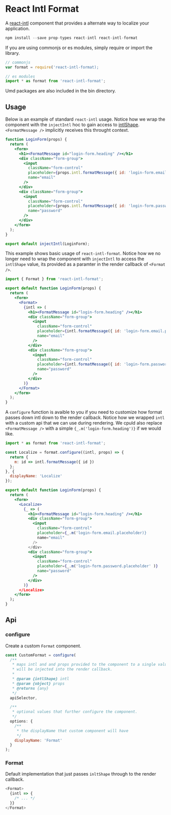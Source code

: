 React Intl Format
=================

A [react-intl](https://github.com/yahoo/react-intl) component that provides a alternate way to localize your application.

```js
npm install --save prop-types react-intl react-intl-format
```

If you are using commonjs or es modules, simply require or import the library.

```js
// commonjs
var format = require('react-intl-format);
```
```js
// es modules
import * as format from 'react-intl-format';
```

Umd packages are also included in the bin directory.

## Usage

Below is an example of standard `react-intl` usage. Notice how we wrap the component with the `injectIntl` hoc to gain access to [intlShape](https://github.com/yahoo/react-intl/wiki/API#intlshape). `<FormatMessage />` implicitly  receives this throught context.
```jsx
function LoginForm(props) {
  return (
    <form>
      <h1><FormatMessage id="login-form.heading" /></h1>
      <div className="form-group">
        <input
          className="form-control" 
          placeholder={props.intl.formatMessage({ id: 'login-form.email.placeholder' })}
          name="email"
        />
      </div>
      <div className="form-group">
        <input
          className="form-control" 
          placeholder={props.intl.formatMessage({ id: 'login-form.password.placeholder' })}
          name="password"
        />
      </div>
    </form>
  );
}

export default injectIntl(LoginForm);
```

This example shows basic usage of `react-intl-format`. Notice how we no longer need to wrap the component with `injectIntl` to access the `intlShape` value, its provided as a paramter in the render callback of `<Format />`.
```jsx
import { Format } from 'react-intl-format';

export default function LoginForm(props) {
  return (
    <form>
      <Format>
        {intl => (
          <h1><FormatMessage id="login-form.heading" /></h1>
          <div className="form-group">
            <input
              className="form-control" 
              placeholder={intl.formatMessage({ id: 'login-form.email.placeholder' })}
              name="email"
            />
          </div>
          <div className="form-group">
            <input
              className="form-control" 
              placeholder={intl.formatMessage({ id: 'login-form.password.placeholder' })}
              name="password"
            />
          </div>
        )}
      </Format>
    </form>
  );
}
```

A `configure` function is avaible to you if you need to customize how format passes down intl down to the render callback. Notice how we wrapped `intl` with a custom api that we can use during rendering. We cpuld also replace `<FormatMessage />` with a simple `{_.m('login-form.heading')}` if we would like.

```jsx
import * as format from 'react-intl-format';

const Localize = format.configure((intl, props) => {
  return {
    m: id => intl.formatMessage({ id })
  };
}, {
  displayName: 'Localize'
});

export default function LoginForm(props) {
  return (
    <form>
      <Localize>
        {_ => (
          <h1><FormatMessage id="login-form.heading" /></h1>
          <div className="form-group">
            <input
              className="form-control" 
              placeholder={_.m('login-form.email.placeholder)}
              name="email"
            />
          </div>
          <div className="form-group">
            <input
              className="form-control" 
              placeholder={_.m('login-form.password.placeholder' )}
              name="password"
            />
          </div>
        )}
      </Localize>
    </form>
  );
}
```

## Api

### configure
Create a custom `Format` component.

```js
const CustomFormat = configure(
  /** 
   * maps intl and and props provided to the component to a single value that
   * will be injected into the render callback.
   * 
   * @param {intlShape} intl
   * @param {object} props
   * @returns {any}
   */
  apiSelector,

  /**
   * optional values that further configure the component.
   */
  options: {
    /**
     * the displayName that custom component will have
     */
    displayName: 'Format'
  }
);
```

### Format

Default implementation that just passes `inltShape` through to the render callback.

```js
<Format>
  {intl => {
    /* ... */
  }}
</Format>
```
